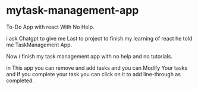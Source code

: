 # mytask-management-app
To-Do App with react With No Help.

i ask Chatgpt to give me Last to project to finish my learning of react he told me TaskManagement App.

Now i finish my task management app with no help and no tutorials.

in This app you can remove and add tasks and you can Modify Your tasks and If you complete your task you can click on it to add line-through as completed.

